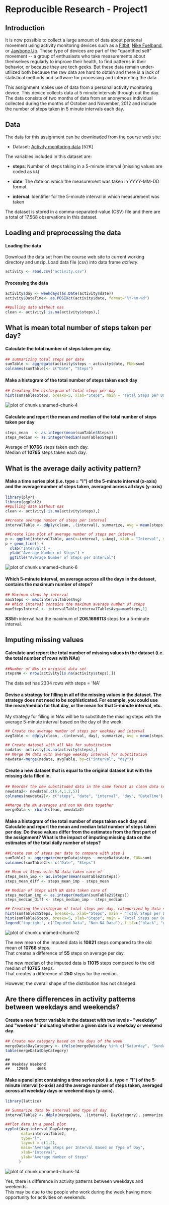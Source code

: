 # Reproducible Research - Project1

## Introduction

It is now possible to collect a large amount of data about personal
movement using activity monitoring devices such as a
[Fitbit](http://www.fitbit.com), [Nike
Fuelband](http://www.nike.com/us/en_us/c/nikeplus-fuelband), or
[Jawbone Up](https://jawbone.com/up). These type of devices are part of
the "quantified self" movement -- a group of enthusiasts who take
measurements about themselves regularly to improve their health, to
find patterns in their behavior, or because they are tech geeks. But
these data remain under-utilized both because the raw data are hard to
obtain and there is a lack of statistical methods and software for
processing and interpreting the data.

This assignment makes use of data from a personal activity monitoring
device. This device collects data at 5 minute intervals through out the
day. The data consists of two months of data from an anonymous
individual collected during the months of October and November, 2012
and include the number of steps taken in 5 minute intervals each day.

## Data

The data for this assignment can be downloaded from the course web
site:

* Dataset: [Activity monitoring data](https://d396qusza40orc.cloudfront.net/repdata%2Fdata%2Factivity.zip) [52K]

The variables included in this dataset are:

* **steps**: Number of steps taking in a 5-minute interval (missing
    values are coded as `NA`)

* **date**: The date on which the measurement was taken in YYYY-MM-DD
    format

* **interval**: Identifier for the 5-minute interval in which
    measurement was taken




The dataset is stored in a comma-separated-value (CSV) file and there
are a total of 17,568 observations in this
dataset.

## Loading and preprocessing the data

#### Loading the data
Download the data set from the course web site to current working directory and unzip.
Load data file (csv) into data frame *activity*.

```r
activity <- read.csv("activity.csv")
```

#### Processing the data

```r
activity$day <- weekdays(as.Date(activity$date))
activity$DateTime<- as.POSIXct(activity$date, format="%Y-%m-%d")

##pulling data without nas
clean <- activity[!is.na(activity$steps),]
```

## What is mean total number of steps taken per day?

#### Calculate the total number of steps taken per day

```r
## summarizing total steps per date
sumTable <- aggregate(activity$steps ~ activity$date, FUN=sum)
colnames(sumTable)<- c("Date", "Steps")
```

#### Make a histogram of the total number of steps taken each day

```r
## Creating the historgram of total steps per day
hist(sumTable$Steps, breaks=5, xlab="Steps", main = "Total Steps per Day", col = "blue")
```

![plot of chunk unnamed-chunk-4](figure/unnamed-chunk-4-1.png)

#### Calculate and report the mean and median of the total number of steps taken per day

```r
steps_mean   <- as.integer(mean(sumTable$Steps))
steps_median <- as.integer(median(sumTable$Steps))
```

Average of **10766** steps taken each day.  
Median of **10765** steps taken each day.

## What is the average daily activity pattern?
#### Make a time series plot (i.e. type = "l") of the 5-minute interval (x-axis) and the average number of steps taken, averaged across all days (y-axis)

```r
library(plyr)
library(ggplot2)
##pulling data without nas
clean <- activity[!is.na(activity$steps),]

##create average number of steps per interval
intervalTable <- ddply(clean, .(interval), summarize, Avg = mean(steps))

##Create line plot of average number of steps per interval
p <- ggplot(intervalTable, aes(x=interval, y=Avg), xlab = "Interval", ylab="Average Number of Steps")
p + geom_line() + 
  xlab("Interval") + 
  ylab("Average Number of Steps") + 
  ggtitle("Average Number of Steps per Interval")
```

![plot of chunk unnamed-chunk-6](figure/unnamed-chunk-6-1.png)

#### Which 5-minute interval, on average across all the days in the dataset, contains the maximum number of steps?

```r
## Maximum steps by interval
maxSteps <- max(intervalTable$Avg)
## Which interval contains the maximum average number of steps
maxStepsInteral <- intervalTable[intervalTable$Avg==maxSteps,1]
```

**835**th interval had the maximum of **206.1698113** steps for a 5-minute interval.

## Imputing missing values
#### Calculate and report the total number of missing values in the dataset (i.e. the total number of rows with NAs)

```r
##Number of NAs in original data set
stepsNA <- nrow(activity[is.na(activity$steps),])
```
The data set has 2304 rows with steps = 'NA'

#### Devise a strategy for filling in all of the missing values in the dataset. The strategy does not need to be sophisticated. For example, you could use the mean/median for that day, or the mean for that 5-minute interval, etc.

My strategy for filling in NAs will be to substitute the missing steps with the average 5-minute interval based on the day of the week.

```r
## Create the average number of steps per weekday and interval
avgTable <- ddply(clean, .(interval, day), summarize, Avg = mean(steps))

## Create dataset with all NAs for substitution
nadata<- activity[is.na(activity$steps),]
## Merge NA data with average weekday interval for substitution
newdata<-merge(nadata, avgTable, by=c("interval", "day"))
```

#### Create a new dataset that is equal to the original dataset but with the missing data filled in.

```r
## Reorder the new substituded data in the same format as clean data set
newdata2<- newdata[,c(6,4,1,2,5)]
colnames(newdata2)<- c("steps", "date", "interval", "day", "DateTime")

##Merge the NA averages and non NA data together
mergeData <- rbind(clean, newdata2)
```

#### Make a histogram of the total number of steps taken each day and Calculate and report the mean and median total number of steps taken per day. Do these values differ from the estimates from the first part of the assignment? What is the impact of imputing missing data on the estimates of the total daily number of steps?

```r
##Create sum of steps per date to compare with step 1
sumTable2 <- aggregate(mergeData$steps ~ mergeData$date, FUN=sum)
colnames(sumTable2)<- c("Date", "Steps")

## Mean of Steps with NA data taken care of
steps_mean_imp <- as.integer(mean(sumTable2$Steps))
steps_mean_diff <- steps_mean_imp - steps_mean

## Median of Steps with NA data taken care of
steps_median_imp <- as.integer(median(sumTable2$Steps))
steps_median_diff <- steps_median_imp - steps_median
```


```r
## Creating the histogram of total steps per day, categorized by data set to show impact
hist(sumTable2$Steps, breaks=5, xlab="Steps", main = "Total Steps per Day with NAs Fixed", col="Black")
hist(sumTable$Steps, breaks=5, xlab="Steps", main = "Total Steps per Day with NAs Fixed", col="Grey", add=T)
legend("topright", c("Imputed Data", "Non-NA Data"), fill=c("black", "grey") )
```

![plot of chunk unnamed-chunk-12](figure/unnamed-chunk-12-1.png)

The new mean of the imputed data is **10821** steps compared to the old mean of **10766** steps.  
That creates a difference of **55** steps on average per day.


The new median of the imputed data is **11015** steps compared to the old median of **10765** steps.  
That creates a difference of **250** steps for the median.


However, the overall shape of the distribution has not changed.

## Are there differences in activity patterns between weekdays and weekends?

#### Create a new factor variable in the dataset with two levels - "weekday" and "weekend" indicating whether a given date is a weekday or weekend day.


```r
## Create new category based on the days of the week
mergeData$DayCategory <- ifelse(mergeData$day %in% c("Saturday", "Sunday"), "Weekend", "Weekday")
table(mergeData$DayCategory)
```

```
## 
## Weekday Weekend 
##   12960    4608
```

#### Make a panel plot containing a time series plot (i.e. type = "l") of the 5-minute interval (x-axis) and the average number of steps taken, averaged across all weekday days or weekend days (y-axis).


```r
library(lattice) 

## Summarize data by interval and type of day
intervalTable2 <- ddply(mergeData, .(interval, DayCategory), summarize, Avg = mean(steps))

##Plot data in a panel plot
xyplot(Avg~interval|DayCategory, 
       data=intervalTable2, 
       type="l",  
       layout = c(1,2),
       main="Average Steps per Interval Based on Type of Day", 
       xlab="Interval", 
       ylab="Average Number of Steps"
      )
```

![plot of chunk unnamed-chunk-14](figure/unnamed-chunk-14-1.png)

Yes, there is difference in activity patterns between weekdays and weekends.  
This may be due to the people who work during the week having more opportunity for activities on weekends.


